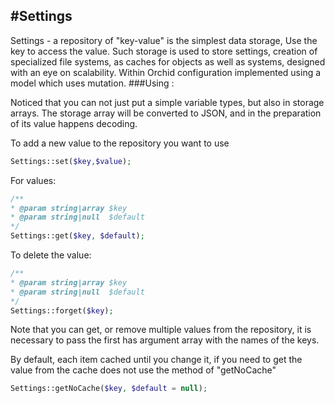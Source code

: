 #Settings
----------

Settings - a repository of "key-value" is the simplest data storage,
Use the key to access the value. Such storage is used to store settings,
creation of specialized file systems, as caches for objects as well as systems,
designed with an eye on scalability. Within Orchid configuration implemented using a model which uses mutation.
###Using :
	

Noticed that you can not just put a simple variable types, but also in storage arrays.
The storage array will be converted to JSON, and in the preparation of its value happens decoding.


To add a new value to the repository you want to use
```php
Settings::set($key,$value);
```

For values:
```php
/**
* @param string|array $key
* @param string|null  $default
*/
Settings::get($key, $default);
```

To delete the value:
```php
/**
* @param string|array $key
* @param string|null  $default
*/
Settings::forget($key);
```


Note that you can get, or remove multiple values ​​from the repository, it is necessary to pass the first has argument array with the names of the keys.



By default, each item cached until you change it, if you need to get the value from the cache does not use the method of "getNoCache"
```php
Settings::getNoCache($key, $default = null);
```
